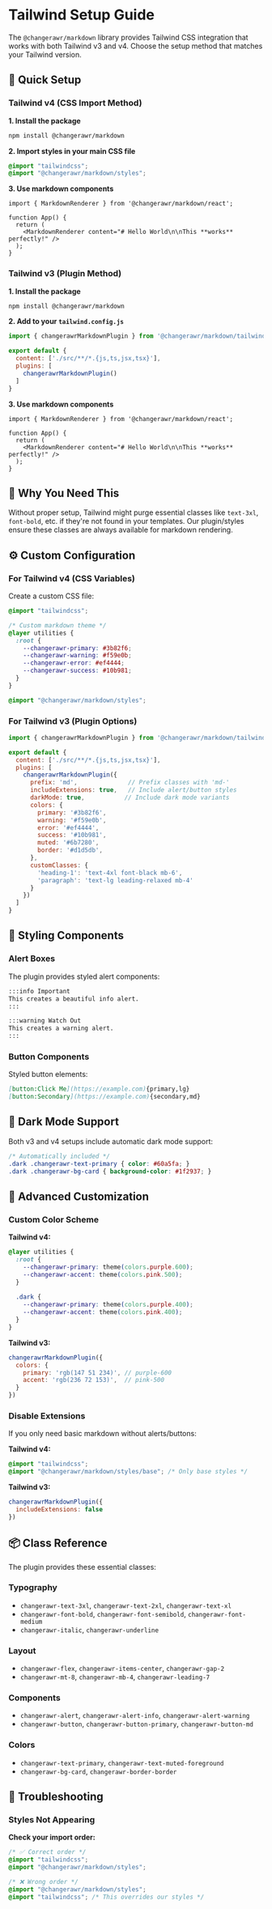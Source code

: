 # Tailwind Setup Guide

The `@changerawr/markdown` library provides Tailwind CSS integration that works with both Tailwind v3 and v4. Choose the setup method that matches your Tailwind version.

## 🚀 Quick Setup

### Tailwind v4 (CSS Import Method)

**1. Install the package**
```bash
npm install @changerawr/markdown
```

**2. Import styles in your main CSS file**
```css
@import "tailwindcss";
@import "@changerawr/markdown/styles";
```

**3. Use markdown components**
```tsx
import { MarkdownRenderer } from '@changerawr/markdown/react';

function App() {
  return (
    <MarkdownRenderer content="# Hello World\n\nThis **works** perfectly!" />
  );
}
```

### Tailwind v3 (Plugin Method)

**1. Install the package**
```bash
npm install @changerawr/markdown
```

**2. Add to your `tailwind.config.js`**
```javascript
import { changerawrMarkdownPlugin } from '@changerawr/markdown/tailwind';

export default {
  content: ['./src/**/*.{js,ts,jsx,tsx}'],
  plugins: [
    changerawrMarkdownPlugin()
  ]
}
```

**3. Use markdown components**
```tsx
import { MarkdownRenderer } from '@changerawr/markdown/react';

function App() {
  return (
    <MarkdownRenderer content="# Hello World\n\nThis **works** perfectly!" />
  );
}
```

## 🎯 Why You Need This

Without proper setup, Tailwind might purge essential classes like `text-3xl`, `font-bold`, etc. if they're not found in your templates. Our plugin/styles ensure these classes are always available for markdown rendering.

## ⚙️ Custom Configuration

### For Tailwind v4 (CSS Variables)

Create a custom CSS file:

```css
@import "tailwindcss";

/* Custom markdown theme */
@layer utilities {
  :root {
    --changerawr-primary: #3b82f6;
    --changerawr-warning: #f59e0b;
    --changerawr-error: #ef4444;
    --changerawr-success: #10b981;
  }
}

@import "@changerawr/markdown/styles";
```

### For Tailwind v3 (Plugin Options)

```javascript
import { changerawrMarkdownPlugin } from '@changerawr/markdown/tailwind';

export default {
  content: ['./src/**/*.{js,ts,jsx,tsx}'],
  plugins: [
    changerawrMarkdownPlugin({
      prefix: 'md',              // Prefix classes with 'md-'
      includeExtensions: true,   // Include alert/button styles
      darkMode: true,           // Include dark mode variants
      colors: {
        primary: '#3b82f6',
        warning: '#f59e0b',
        error: '#ef4444',
        success: '#10b981',
        muted: '#6b7280',
        border: '#d1d5db',
      },
      customClasses: {
        'heading-1': 'text-4xl font-black mb-6',
        'paragraph': 'text-lg leading-relaxed mb-4'
      }
    })
  ]
}
```

## 🎨 Styling Components

### Alert Boxes
The plugin provides styled alert components:

```markdown
:::info Important
This creates a beautiful info alert.
:::

:::warning Watch Out
This creates a warning alert.
:::
```

### Button Components
Styled button elements:

```markdown
[button:Click Me](https://example.com){primary,lg}
[button:Secondary](https://example.com){secondary,md}
```

## 🌙 Dark Mode Support

Both v3 and v4 setups include automatic dark mode support:

```css
/* Automatically included */
.dark .changerawr-text-primary { color: #60a5fa; }
.dark .changerawr-bg-card { background-color: #1f2937; }
```

## 🔧 Advanced Customization

### Custom Color Scheme

**Tailwind v4:**
```css
@layer utilities {
  :root {
    --changerawr-primary: theme(colors.purple.600);
    --changerawr-accent: theme(colors.pink.500);
  }
  
  .dark {
    --changerawr-primary: theme(colors.purple.400);
    --changerawr-accent: theme(colors.pink.400);
  }
}
```

**Tailwind v3:**
```javascript
changerawrMarkdownPlugin({
  colors: {
    primary: 'rgb(147 51 234)', // purple-600
    accent: 'rgb(236 72 153)',  // pink-500
  }
})
```

### Disable Extensions

If you only need basic markdown without alerts/buttons:

**Tailwind v4:**
```css
@import "tailwindcss";
@import "@changerawr/markdown/styles/base"; /* Only base styles */
```

**Tailwind v3:**
```javascript
changerawrMarkdownPlugin({
  includeExtensions: false
})
```

## 📦 Class Reference

The plugin provides these essential classes:

### Typography
- `changerawr-text-3xl`, `changerawr-text-2xl`, `changerawr-text-xl`
- `changerawr-font-bold`, `changerawr-font-semibold`, `changerawr-font-medium`
- `changerawr-italic`, `changerawr-underline`

### Layout
- `changerawr-flex`, `changerawr-items-center`, `changerawr-gap-2`
- `changerawr-mt-8`, `changerawr-mb-4`, `changerawr-leading-7`

### Components
- `changerawr-alert`, `changerawr-alert-info`, `changerawr-alert-warning`
- `changerawr-button`, `changerawr-button-primary`, `changerawr-button-md`

### Colors
- `changerawr-text-primary`, `changerawr-text-muted-foreground`
- `changerawr-bg-card`, `changerawr-border-border`

## 🚨 Troubleshooting

### Styles Not Appearing

**Check your import order:**
```css
/* ✅ Correct order */
@import "tailwindcss";
@import "@changerawr/markdown/styles";

/* ❌ Wrong order */
@import "@changerawr/markdown/styles";
@import "tailwindcss"; /* This overrides our styles */
```